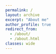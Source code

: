 ```yaml
---
permalink: /
layout: archive
excerpt: "About me"
author_profile: true
redirect_from: 
  - /about/
  - /about.html
classes: wide
---
```


<!-- <img src="../images/cluster_banner.png"><br clear="left"> -->
<!-- I am a PhD student in physics at the University of Arizona working with [Eduardo Rozo](http://w3.physics.arizona.edu/people/eduardo-rozo). My primary research interest is gain a better understanding of dark energy by measuring the abundance of galaxy clusters supplemented with X-ray and/or mm-wave follow-up observation. I am also interested in (but don't get to spend enough time on): galaxy evolution, gravitational lensing (cluster weak lensing, cosmic shear, and strong lensing), photometric redshift estimation, and clever machine learning applications in astronomy. -->

<!-- Currently, I am working with galaxy cluster data from the [Dark Energy Survey](https://www.darkenergysurvey.org/) (DES) and the [South Pole Telescope](https://pole.uchicago.edu/) (SPT). DES is currently the premier photometric survey and has just completed a 6 year run imaging 5,000 square degrees of the southern sky. By looking for overdensities of red galaxies on the sky, DES detected over 7,000 (20,000) galaxy clusters in the first year (first three years) of data alone! SPT is a mm-wave detector that measures minuscule fluctuations in the primordial light from just after the Big Bang - the Cosmic Microwave Background (CMB). As this light  travels through the universe towards us, it scatters off of the hot gas at the center of galaxy clusters. We can then locate galaxy clusters by looking for the resulting "holes" in the CMB. -->

<!-- By comparing the DES and SPT cluster catalogs, I have constructed a complete sample of DES galaxy cluster with SPT measurements. Using this sample, I working towards constraining the scatter in the richness-mass relation to tighten cosmological constraints! -->

<!-- ## Professional

I am also a member in the Large Synoptic Survey Telescope (LSST) [Dark Energy Science Collaboration](http://www.lsst-desc.org/) (DESC) where I actively participate in the clusters working group. Within DESC, I am one of the lead developers of CLMM (CLuster Mass Modeling). CLMM is designed to be a software pipeline to measure the bias in cluster lensing experiments. Flexible enough to be run on both real data and simulations, we can directly validate observations. This also enables us to test the sensitivity of the bias measurements to model decisions. 

On the side, I am working with [Dennis Zaritsky](http://djuma.as.arizona.edu/~dennis/) on measuring the dependence of environment on the morphology of galaxies falling into galaxy clusters. Using spectra taken with a low-dispersion prism, we have calculated redshifts with low uncertainties (order of magnitude better than photometric redshifts, order of magnitude worse than spectroscopic redshifts) for about 30,000 galaxies in clusters from the ESO Distance Cluster Survey (EDisCS). Using these redshifts, we can easily identify cluster member galaxies and then explore the features of the local cluster environment. -->

<!-- ## Personal
<img src="../images/astro_tcg.jpg" width="200px" align="left" hspace="30"> 

In my spare time, I run an online storefront selling Magic: The Gathering trading cards called [Astro TCG](https://shop.tcgplayer.com/sellerfeedback/346ad38b). It has taken over all of the free space in my apartment! 

After purchasing collections of cards, usually thousands at a time, they need to be sorted and graded before I can enter anything into inventory. <br clear="left">

Beyond work and the store, I love both playing and running Dungeons & Dragons games. I run one weekly fifth edition game using an online virtual table top with my friends from college and play in one weekly game with other graduate students in my year. -->
